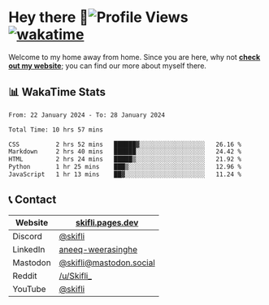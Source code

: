 # Hey there :wave:![Profile Views](https://komarev.com/ghpvc/?username=skifli) [![wakatime](https://wakatime.com/badge/user/b4317b02-0c6d-457b-82a4-a448b8a8d1df.svg)](https://wakatime.com/@b4317b02-0c6d-457b-82a4-a448b8a8d1df)

Welcome to my home away from home. Since you are here, why not [**check out my website**](https://skifli.pages.dev); you can find our more about myself there.

## 📊 WakaTime Stats

<!--START_SECTION:waka-->

```txt
From: 22 January 2024 - To: 28 January 2024

Total Time: 10 hrs 57 mins

CSS          2 hrs 52 mins   ██████▓░░░░░░░░░░░░░░░░░░   26.16 %
Markdown     2 hrs 40 mins   ██████░░░░░░░░░░░░░░░░░░░   24.42 %
HTML         2 hrs 24 mins   █████▒░░░░░░░░░░░░░░░░░░░   21.92 %
Python       1 hr 25 mins    ███▒░░░░░░░░░░░░░░░░░░░░░   12.96 %
JavaScript   1 hr 13 mins    ██▓░░░░░░░░░░░░░░░░░░░░░░   11.24 %
```

<!--END_SECTION:waka-->

## 📞 Contact

| Website   | [skifli.pages.dev](https://skifli.pages.dev)                       |
| --------- | ------------------------------------------------------------------ |
| Discord   | [@skifli](https://discord.com/users/1072069875993956372)           |
| LinkedIn  | [aneeq-weerasinghe](https://www.linkedin.com/in/aneeq-weerasinghe) |
| Mastodon  | [@skifli@mastodon.social](https://mastodon.social/@skifli)         |
| Reddit    | [/u/Skifli_](https://www.reddit.com/user/skifli_)                  |
| YouTube   | [@skifli](https://www.youtube.com/channel/@skifli)                 |
